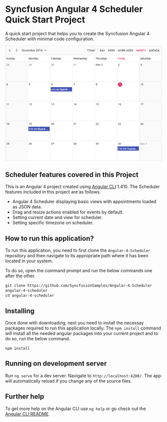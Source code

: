 # Syncfusion Angular 4 Scheduler Quick Start Project

A quick start project that helps you to create the Syncfusion Angular 4 Scheduler with minimal code configuration.

![Monthly Angular 4 Scheduler](monthly-scheduler.png)

## Scheduler features covered in this Project

This is an Angular 4 project created using [Angular CLI](https://github.com/angular/angular-cli) 1.410. The Scheduler features included in this project are as follows.
* Angular 4 Scheduler displaying basic views with appointments loaded as JSON data.
* Drag and resize actions enabled for events by default.
* Setting current date and view for scheduler.
* Setting specific timezone on scheduler.

## How to run this application?
To run this application, you need to first clone the `Angular-4-Scheduler` repository and then navigate to its appropriate path where it has been located in your system.

To do so, open the command prompt and run the below commands one after the other.

```
git clone https://github.com/SyncfusionSamples/Angular-4-Scheduler angular-4-scheduler
cd angular-4-scheduler
```

## Installing
Once done with downloading, next you need to install the necessay packages required to run this application locally. The `npm install` command will install all the needed angular packages into your current project and to do so, run the below command.

```
npm install
```
## Running on development server
Run `ng serve` for a dev server. Navigate to `http://localhost:4200/`. The app will automatically reload if you change any of the source files.

## Further help

To get more help on the Angular CLI use `ng help` or go check out the [Angular CLI README](https://github.com/angular/angular-cli/blob/master/README.md).